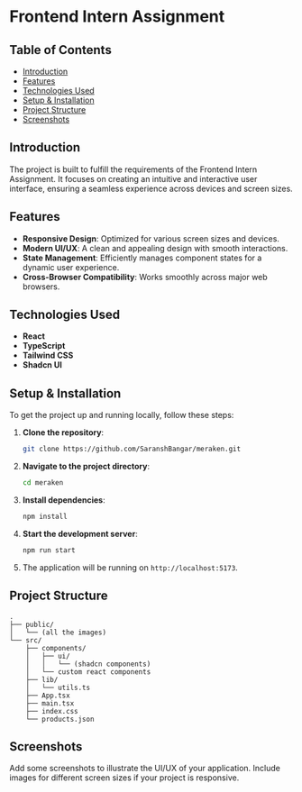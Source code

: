 # Frontend Intern Assignment

## Table of Contents

- [Introduction](#introduction)
- [Features](#features)
- [Technologies Used](#technologies-used)
- [Setup & Installation](#setup--installation)
- [Project Structure](#project-structure)
- [Screenshots](#screenshots)

## Introduction

The project is built to fulfill the requirements of the Frontend Intern Assignment. It focuses on creating an intuitive and interactive user interface, ensuring a seamless experience across devices and screen sizes.

## Features

- **Responsive Design**: Optimized for various screen sizes and devices.
- **Modern UI/UX**: A clean and appealing design with smooth interactions.
- **State Management**: Efficiently manages component states for a dynamic user experience.
- **Cross-Browser Compatibility**: Works smoothly across major web browsers.

## Technologies Used

- **React**
- **TypeScript**
- **Tailwind CSS**
- **Shadcn UI**

## Setup & Installation

To get the project up and running locally, follow these steps:

1. **Clone the repository**:
   ```bash
   git clone https://github.com/SaranshBangar/meraken.git
   ```
2. **Navigate to the project directory**:
   ```bash
   cd meraken
   ```
3. **Install dependencies**:
   ```bash
   npm install
   ```
4. **Start the development server**:
   ```bash
   npm run start
   ```
5. The application will be running on `http://localhost:5173`.

## Project Structure

```
.
├── public/
│   └── (all the images)
└── src/
    ├── components/
    │   ├── ui/
    │   │   └── (shadcn components)
    │   └── custom react components
    ├── lib/
    │   └── utils.ts
    ├── App.tsx
    ├── main.tsx
    ├── index.css
    └── products.json
```

## Screenshots

Add some screenshots to illustrate the UI/UX of your application. Include images for different screen sizes if your project is responsive.
